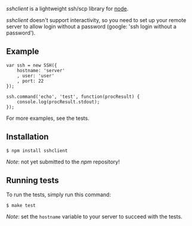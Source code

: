 _sshclient_ is a lightweight ssh/scp library for [node](http://nodejs.org).

_sshclient_ doesn't support interactivity, so you need to set up your remote server to allow login without a password
(google: 'ssh login without a password').

## Example

	var ssh = new SSH({
		hostname: 'server'
		, user: 'user'
		, port: 22
	});

	ssh.command('echo', 'test', function(procResult) {
		console.log(procResult.stdout);
	});

For more examples, see the tests.

## Installation

	$ npm install sshclient

_Note_: not yet submitted to the _npm_ repository!

## Running tests

To run the tests, simply run this command:

	$ make test

_Note_: set the `hostname` variable to your server to succeed with the tests.